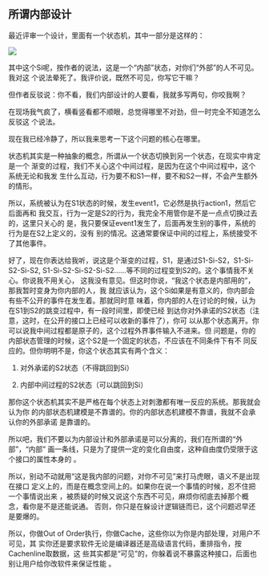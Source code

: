     
## 所谓内部设计

最近评审一个设计，里面有一个状态机，其中一部分是这样的：

![](_static/内部状态.jpg)

其中这个Si呢，按作者的说法，这是一个“内部”状态，对你们“外部”的人不可见。我对这
个说法晕死了。我评价说，既然不可见，你写它干嘛？

但作者反驳说：你不看，我们内部设计的人要看，我就多写两句，你咬我啊？

在现场我气疯了，横看竖看都不顺眼，总觉得哪里不对劲，但一时完全不知道怎么反驳这
个说法。

现在我已经冷静了，所以我来思考一下这个问题的核心在哪里。

状态机其实是一种抽象的概念，所谓从一个状态切换到另一个状态，在现实中肯定是一个
渐变的过程，我们不关心这个中间过程，是因为在这个中间过程中，这个系统无论和我发
生什么互动，行为要不和S1一样，要不和S2一样，不会产生额外的情形。

所以，系统被认为在S1状态的时候，发生event1，它必然是执行action1，然后它后面再和
我交互，行为一定是S2的行为，我完全不用管你是不是一点点切换过去的，这里只关心的
是，我只要保证event1发生了，后面再发生别的事件，系统的行为是在S2上定义的，没有
别的情况。这通常要保证中间的过程上，系统接受不了其他事件。

好了，现在你表达给我听，说这是个渐变的过程，S1，是通过S1-Si-S2，S1-Si-S2-Si-S2,
S1-Si-S2-Si-S2-Si-S2……等不同的过程变到S2的。这个事情我不关心。你说我不用关心，
这我没有意见。但这时你说，“我这个状态是内部用的”，那我暂时变身为你内部的人，我
就应该认为，这个Si如果是有意义的，你内部会有些不公开的事件在发生着。那就同时意
味着，你内部的人在讨论的时候，认为在S1到S2的跳变过程中，有一段时间里，即使已经
到达你对外承诺的S2状态（注意，这时，在公开的接口上已经可以收新的事件了），你可
以从那个状态离开。你可以说我中间过程都是原子的，这个过程外界事件输入不进来。但
问题是，你的内部状态管理的时候，这个S2是一个固定的状态，不应该在不同条件下有不
同反应的。但你明明不是，你这个状态其实有两个含义：

1. 对外承诺的S2状态（不得跳回到Si）

2. 内部中间过程的S2状态（可以跳回到Si）

那你这个状态机其实不是严格在每个状态上对刺激都有唯一反应的系统。那我就会认为你
的内部状态机建模是不靠谱的。你的内部状态机建模不靠谱，我就不会承认你的外部承诺
是靠谱的。

所以吧，我们不要以为内部设计和外部承诺是可以分离的，我们在所谓的“外部”，“内部”
画一条线，只是为了提供一定的变化自由度，这种自由度仍受限于这个接口的属性本身的
。

所以，别动不动就用“这是我内部的问题，对你不可见”来打马虎眼，语义不是出现在接口
定义上的，而是在概念空间上的。如果你在说一个事情的时候，忍不住把一个事情说出来
，被质疑的时候又说这个东西不可见，麻烦你彻底去掉那个概念，看你是不是还能说通。
否则，你只是在躲设计逻辑链而已，这个问题迟早还是要爆的。

所以，你做Out of Order执行，你做Cache，这些你以为你是内部处理，对用户不可见，其
实你还是要求软件无论是编译器还是高级语言代码，重排指令，按Cachenline取数据，这
些其实都是“可见”的，你躲着说不暴露这种接口，后面也别让用户给你改软件来保证性能
。
